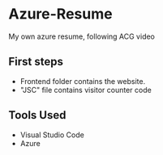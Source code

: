 # Azure-Resume
My own azure resume, following ACG video

## First steps

- Frontend folder contains the website.
- "JSC" file contains visitor counter code

## Tools Used
- Visual Studio Code
- Azure